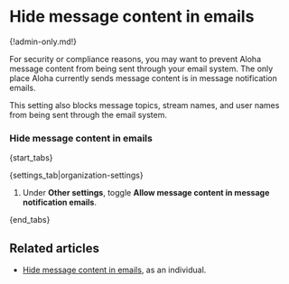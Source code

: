 # Hide message content in emails

{!admin-only.md!}

For security or compliance reasons, you may want to prevent Aloha message
content from being sent through your email system. The only place Aloha
currently sends message content is in message notification emails.

This setting also blocks message topics, stream names, and user names from
being sent through the email system.

### Hide message content in emails

{start_tabs}

{settings_tab|organization-settings}

1. Under **Other settings**, toggle
   **Allow message content in message notification emails**.

{end_tabs}

## Related articles

* [Hide message content in emails](/help/email-notifications#hide-message-content),
  as an individual.
